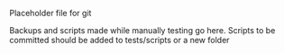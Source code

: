 Placeholder file for git

Backups and scripts made while manually testing go here.
Scripts to be committed should be added to tests/scripts or a new folder